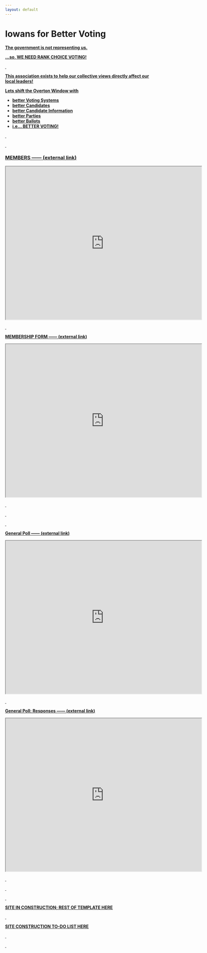 ```yaml
---
layout: default
---
```


# Iowans for Better Voting

<u><strong>The government is not representing us.<strong/><u/>

...so, WE NEED RANK CHOICE VOTING!

&nbsp;

**This association exists to help our collective views directly affect our local leaders!**


Lets shift the Overton Window with
- better Voting Systems
- better Candidates
- better Candidate Information
- better Parties
- better Ballots
- i.e... **BETTER VOTING!**

&nbsp;

&nbsp;

### **MEMBERS**  ――  ([external link](https://docs.google.com/spreadsheets/d/e/2PACX-1vRLenXdFBrtJ7z1i1gq-9ZxF1n2Zk6QOItnrdZyN479xvrw9RUTJ7nxIFcvVYiAN0n3PM141_4mT3Ju/pubhtml?gid=0&single=true))
<iframe src="https://docs.google.com/spreadsheets/d/e/2PACX-1vRLenXdFBrtJ7z1i1gq-9ZxF1n2Zk6QOItnrdZyN479xvrw9RUTJ7nxIFcvVYiAN0n3PM141_4mT3Ju/pubhtml?gid=0&amp;" widget=false headers=false chrome=false width="640" height="500" ></iframe>

&nbsp;

**MEMBERSHIP FORM**  ――  ([external link](https://forms.gle/6xZDDjGYaV9RFb6p8))
<iframe src="https://docs.google.com/forms/d/e/1FAIpQLSfr2pNwx_qICO3Kso2Iw7nC1PRp7n9NQ5Lve6mV1Gb5EBwT-w/viewform?embedded=true" width="640" height="500" frameborder="25" marginheight="0" marginwidth="0">Loading…</iframe>

&nbsp;

&nbsp;

&nbsp;

**General Poll**  ――  ([external link](https://forms.gle/Hmu6SDY3m8cbSjLq7))
<iframe src="https://docs.google.com/forms/d/e/1FAIpQLSe2U0Ew9EwVOogJFY1_ngUW0jdNig1kDlDljEmkdbOD_r3QnQ/viewform?embedded=true" width="640" height="500" frameborder="25" marginheight="0" marginwidth="0">Loading…</iframe>

&nbsp;

**General Poll: Responses**  ――  ([external link](https://docs.google.com/spreadsheets/d/e/2PACX-1vRN61doLZ_gjRklYHV8PVkwMD9pmm5hqLeimcR1AVdeJc-bb7zoakjA7BWRUnbXqMjcgc6ISuK3Hh3_/pubhtml?gid=0&amp;single=true&amp;widget=true&amp;headers=false))
<iframe src="https://docs.google.com/spreadsheets/d/e/2PACX-1vRN61doLZ_gjRklYHV8PVkwMD9pmm5hqLeimcR1AVdeJc-bb7zoakjA7BWRUnbXqMjcgc6ISuK3Hh3_/pubhtml?gid=0&amp" widget=false headers=false chrome=false width="640" height="500" ></iframe>

&nbsp;

&nbsp;

&nbsp;

SITE IN CONSTRUCTION; REST OF TEMPLATE [HERE](./template.md)

&nbsp;

SITE CONSTRUCTION TO-DO LIST [HERE](./todo.html)

&nbsp;


&nbsp;

